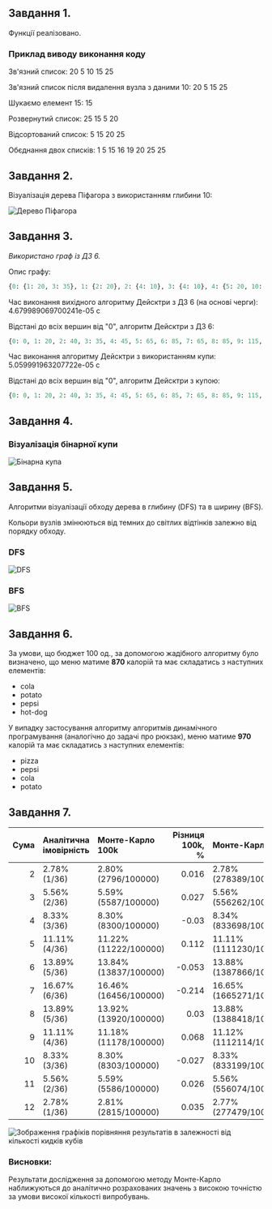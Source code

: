 

## Завдання 1.

Функції реалізовано.

### Приклад виводу виконання коду
Зв'язний список:
20
5
10
15
25

Зв'язний список після видалення вузла з даними 10:
20
5
15
25

Шукаємо елемент 15:
15

Розвернутий список: 
25
15
5
20

Відсортований список: 
5
15
20
25

Обєднання двох списків: 
1
5
15
16
19
20
25
25

## Завдання 2.

Візуалізація дерева Піфагора з використанням глибини 10:

![Дерево Піфагора](fp_task2_pythagoras.png)

## Завдання 3.

_Використано граф із ДЗ 6._

Опис графу: 
```python
{0: {1: 20, 3: 35}, 1: {2: 20}, 2: {4: 10}, 3: {4: 10}, 4: {5: 20, 10: 35, 7: 20}, 5: {6: 20, 8: 20}, 6: {9: 30}, 7: {12: 10}, 8: {13: 10}, 9: {11: 15}, 10: {6: 15}, 11: {12: 10}, 12: {13: 10}, 13: {14: 40}, 14: {}}
```
Час виконання вихідного алгоритму Дейсктри з ДЗ 6 (на основі черги): 4.679989069700241e-05 с

Відстані до всіх вершин від "0", алгоритм Дейсктри з ДЗ 6: 
```python 
{0: 0, 1: 20, 2: 40, 3: 35, 4: 45, 5: 65, 6: 85, 7: 65, 8: 85, 9: 115, 10: 80, 11: 130, 12: 75, 13: 85, 14: 125}
```
Час виконання алгоритму Дейсктри з використанням купи: 5.059991963207722e-05 с

Відстані до всіх вершин від "0", алгоритм Дейсктри з купою: 
```python 
{0: 0, 1: 20, 2: 40, 3: 35, 4: 45, 5: 65, 6: 85, 7: 65, 8: 85, 9: 115, 10: 80, 11: 130, 12: 75, 13: 85, 14: 125}
```

## Завдання 4.  

### Візуалізація бінарної купи

![Бінарна купа](fp_task4_binheap.png)

## Завдання 5.
Алгоритми візуалізації обходу дерева в глибину (DFS) та в ширину (BFS).

Кольори вузлів змінюються від темних до світлих відтінків залежно від порядку обходу.

### DFS

![DFS](fp_task5_dfs.png)

### BFS

![BFS](fp_task5_bfs.png)

## Завдання 6.

За умови, що бюджет 100 од., за допомогою жадібного алгоритму було визначено, що меню
матиме **870** калорій та має складатись з наступних елементів: 
* cola 
* potato
* pepsi
* hot-dog

У випадку застосування алгоритму алгоритмів динамічного програмування
(аналогічно до задачі про рюкзак), меню матиме **970** калорій та 
має складатись з наступних елементів: 
* pizza
* pepsi
* cola
* potato


## Завдання 7.

|   Сума | Аналітична імовірність   | Монте-Карло 100k      |   Різниця 100k, % | Монте-Карло 10М           |   Різниця 10М, % |
|-------:|:-------------------------|:----------------------|------------------:|:--------------------------|-----------------:|
|      2 | 2.78% (1/36)             | 2.80% (2796/100000)   |             0.016 | 2.78% (278389/10000000)   |          0.00389 |
|      3 | 5.56% (2/36)             | 5.59% (5587/100000)   |             0.027 | 5.56% (556262/10000000)   |          0.00262 |
|      4 | 8.33% (3/36)             | 8.30% (8300/100000)   |            -0.03  | 8.34% (833698/10000000)   |          0.00698 |
|      5 | 11.11% (4/36)            | 11.22% (11222/100000) |             0.112 | 11.11% (1111230/10000000) |          0.0023  |
|      6 | 13.89% (5/36)            | 13.84% (13837/100000) |            -0.053 | 13.88% (1387866/10000000) |         -0.01134 |
|      7 | 16.67% (6/36)            | 16.46% (16456/100000) |            -0.214 | 16.65% (1665271/10000000) |         -0.01729 |
|      8 | 13.89% (5/36)            | 13.92% (13920/100000) |             0.03  | 13.88% (1388418/10000000) |         -0.00582 |
|      9 | 11.11% (4/36)            | 11.18% (11178/100000) |             0.068 | 11.12% (1112114/10000000) |          0.01114 |
|     10 | 8.33% (3/36)             | 8.30% (8303/100000)   |            -0.027 | 8.33% (833199/10000000)   |          0.00199 |
|     11 | 5.56% (2/36)             | 5.59% (5586/100000)   |             0.026 | 5.56% (556074/10000000)   |          0.00074 |
|     12 | 2.78% (1/36)             | 2.81% (2815/100000)   |             0.035 | 2.77% (277479/10000000)   |         -0.00521 |


![Зображення графіків порівняння результатів в залежності від кількості кидків кубів](fp_task7_plots.png)

### Висновки:
Результати дослідження за допомогою методу Монте-Карло наближуються
до аналітично розрахованих значень з високою точністю за умови високої кількості 
випробувань.
